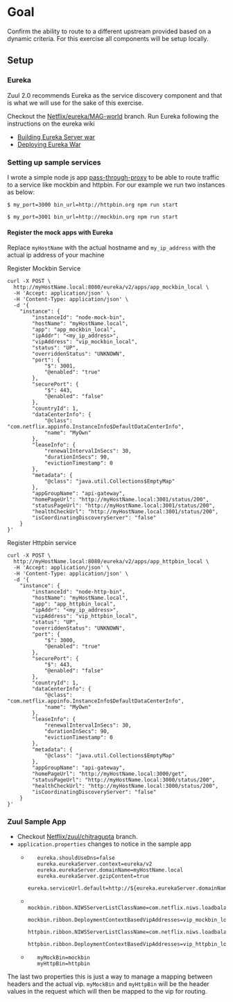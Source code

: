 # Goal

Confirm the ability to route to a different upstream provided based on a dynamic criteria. For this exercise all 
components will be setup locally.

## Setup

### Eureka

Zuul 2.0 recommends Eureka as the service discovery component and that is what we will use for the sake of this exercise.

Checkout the [Netflix/eureka/MAG-world](https://github.com/sandy-adi/eureka/tree/MAG-world) branch. Run Eureka following
the instructions on the eureka wiki

- [Building Eureka Server war](https://github.com/Netflix/eureka/wiki/Building-Eureka-Client-and-Server)
- [Deploying Eureka War](https://github.com/Netflix/eureka/wiki/Running-the-Demo-Application)

### Setting up sample services

I wrote a simple node js app [pass-through-proxy](https://github.com/sandy-adi/pass-thru-proxy) to be able to route traffic
to a service like mockbin and httpbin. For our example we run two instances as below:

```
$ my_port=3000 bin_url=http://httpbin.org npm run start

$ my_port=3001 bin_url=http://mockbin.org npm run start
``` 

#### Register the mock apps with Eureka

Replace `myHostName` with the actual hostname and `my_ip_address` with the actual ip address of your machine


Register Mockbin Service
```
curl -X POST \
  http://myHostName.local:8080/eureka/v2/apps/app_mockbin_local \
  -H 'Accept: application/json' \
  -H 'Content-Type: application/json' \
  -d '{
    "instance": {
        "instanceId": "node-mock-bin",
        "hostName": "myHostName.local",
        "app": "app_mockbin_local",
        "ipAddr": "<my_ip_address>",
        "vipAddress": "vip_mockbin_local",
        "status": "UP",
        "overriddenStatus": "UNKNOWN",
        "port": {
            "$": 3001,
            "@enabled": "true"
        },
        "securePort": {
            "$": 443,
            "@enabled": "false"
        },
        "countryId": 1,
        "dataCenterInfo": {
            "@class": "com.netflix.appinfo.InstanceInfo$DefaultDataCenterInfo",
            "name": "MyOwn"
        },
        "leaseInfo": {
            "renewalIntervalInSecs": 30,
            "durationInSecs": 90,
            "evictionTimestamp": 0
        },
        "metadata": {
            "@class": "java.util.Collections$EmptyMap"
        },
        "appGroupName": "api-gateway",
        "homePageUrl": "http://myHostName.local:3001/status/200",
        "statusPageUrl": "http://myHostName.local:3001/status/200",
        "healthCheckUrl": "http://myHostName.local:3001/status/200",
        "isCoordinatingDiscoveryServer": "false"
    }
}'
```

Register Httpbin service
```
curl -X POST \
  http://myHostName.local:8080/eureka/v2/apps/app_httpbin_local \
  -H 'Accept: application/json' \
  -H 'Content-Type: application/json' \
  -d '{
    "instance": {
        "instanceId": "node-http-bin",
        "hostName": "myHostName.local",
        "app": "app_httpbin_local",
        "ipAddr": "<my_ip_address>",
        "vipAddress": "vip_httpbin_local",
        "status": "UP",
        "overriddenStatus": "UNKNOWN",
        "port": {
            "$": 3000,
            "@enabled": "true"
        },
        "securePort": {
            "$": 443,
            "@enabled": "false"
        },
        "countryId": 1,
        "dataCenterInfo": {
            "@class": "com.netflix.appinfo.InstanceInfo$DefaultDataCenterInfo",
            "name": "MyOwn"
        },
        "leaseInfo": {
            "renewalIntervalInSecs": 30,
            "durationInSecs": 90,
            "evictionTimestamp": 0
        },
        "metadata": {
            "@class": "java.util.Collections$EmptyMap"
        },
        "appGroupName": "api-gateway",
        "homePageUrl": "http://myHostName.local:3000/get",
        "statusPageUrl": "http://myHostName.local:3000/status/200",
        "healthCheckUrl": "http://myHostName.local:3000/status/200",
        "isCoordinatingDiscoveryServer": "false"
    }
}'
```

### Zuul Sample App

- Checkout [Netflix/zuul/chitragupta](https://github.com/sandy-adi/zuul/tree/chitragupta) branch.
- `application.properties` changes to notice in the sample app
   - ```
        eureka.shouldUseDns=false
        eureka.eurekaServer.context=eureka/v2
        eureka.eurekaServer.domainName=myHostName.local
        eureka.eurekaServer.gzipContent=true
        eureka.serviceUrl.default=http://${eureka.eurekaServer.domainName}:8080/${eureka.eurekaServer.context}
     ```
     
   - ```
        mockbin.ribbon.NIWSServerListClassName=com.netflix.niws.loadbalancer.DiscoveryEnabledNIWSServerList
        mockbin.ribbon.DeploymentContextBasedVipAddresses=vip_mockbin_local
        httpbin.ribbon.NIWSServerListClassName=com.netflix.niws.loadbalancer.DiscoveryEnabledNIWSServerList
        httpbin.ribbon.DeploymentContextBasedVipAddresses=vip_httpbin_local
     ```
        
   - ```
        myMockBin=mockbin
        myHttpBin=httpbin
     ```

The last two properties this is just a way to manage a mapping between headers and the actual vip. `myMockBin` and 
`myHttpBin` will be the header values in the request which will then be mapped to the vip for routing.